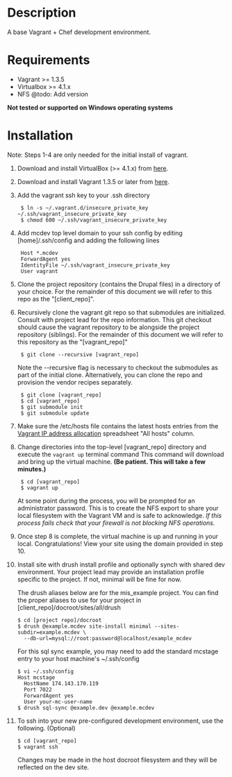 # Description

A base Vagrant + Chef development environment.

# Requirements

* Vagrant >= 1.3.5
* Virtualbox >= 4.1.x
* NFS @todo: Add version

**Not tested or supported on Windows operating systems**

# Installation

Note: Steps 1-4 are only needed for the initial install of vagrant.

1. Download and install VirtualBox (>= 4.1.x)
from [here](https://www.virtualbox.org/wiki/Downloads).

2. Download and install Vagrant 1.3.5 or later
from [here]( http://www.vagrantup.com/downloads.html).

3. Add the vagrant ssh key to your .ssh directory

        $ ln -s ~/.vagrant.d/insecure_private_key ~/.ssh/vagrant_insecure_private_key
        $ chmod 600 ~/.ssh/vagrant_insecure_private_key

4. Add mcdev top level domain to your ssh config by editing [home]/.ssh/config and
adding the following lines

        Host *.mcdev
        ForwardAgent yes
        IdentityFile ~/.ssh/vagrant_insecure_private_key
        User vagrant

5. Clone the project repository (contains the Drupal files) in a directory of your
choice. For the remainder of this document we will refer to this repo as the
"[client_repo]".

6. Recursively clone the vagrant git repo so that submodules are initialized. Consult with
project lead for the repo information. This git checkout should cause the vagrant
repository to be alongside the project repository (siblings). For the remainder
of this document we will refer to this repository as the "[vagrant_repo]"

        $ git clone --recursive [vagrant_repo]

    Note the --recursive flag is necessary to checkout the submodules as part
    of the initial clone. Alternatively, you can clone the repo and provision the
    vendor recipes separately.

        $ git clone [vagrant_repo]
        $ cd [vagrant_repo]
        $ git submodule init
        $ git submodule update

7. Make sure the /etc/hosts file contains the latest hosts entries from the
[Vagrant IP address allocation](https://docs.google.com/a/mediacurrent.com/spreadsheet/pub?key=0AuLhQk3Txl-JdFNGOGNEV0twcUlwR09tWkU1NVNMZnc&output=html)
spreadsheet "All hosts" column.

8. Change directories into the top-level [vagrant_repo] directory and execute the
`vagrant up` terminal command This command will download and bring up the virtual
machine. **(Be patient.  This will take a few minutes.)**

        $ cd [vagrant_repo]
        $ vagrant up

    At some point during the process, you will be prompted for an administrator
    password. This is to create the NFS export to share your local filesystem
    with the Vagrant VM and is safe to acknowledge. *If this process fails check
    that your firewall is not blocking NFS operations.*

9. Once step 8 is complete, the virtual machine is up and running in your local.
Congratulations! View your site using the domain provided in step 10.

10. Install site with drush install profile and optionally synch with shared dev 
environment. Your project lead may provide an installation profile specific to
the project. If not, minimal will be fine for now.

    The drush aliases below are for the mis_example project. You can find the
    proper aliases to use for your project in [client_repo]/docroot/sites/all/drush

        $ cd [project repo]/docroot
        $ drush @example.mcdev site-install minimal --sites-subdir=example.mcdev \
          --db-url=mysql://root:password@localhost/example_mcdev

    For this sql sync example, you may need to add the standard mcstage entry to your
    host machine's ~/.ssh/config

        $ vi ~/.ssh/config
        Host mcstage
          HostName 174.143.170.119
          Port 7022
          ForwardAgent yes
          User your-mc-user-name
        $ drush sql-sync @example.dev @example.mcdev

11. To ssh into your new pre-configured development environment, use the
following. (Optional)

        $ cd [vagrant_repo]
        $ vagrant ssh

    Changes may be made in the host docroot filesystem and they will be
    reflected on the dev site.
